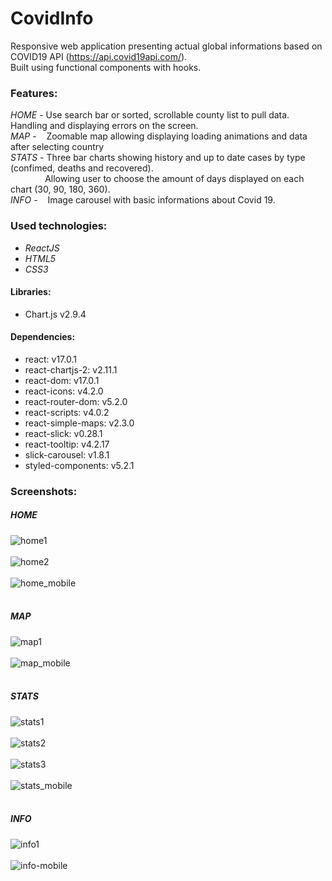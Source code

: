 # CovidInfo

Responsive web application presenting actual global informations based on COVID19 API (https://api.covid19api.com/).<br>
Built using functional components with hooks.

### Features:

_HOME_ - Use search bar or sorted, scrollable county list to pull data. Handling and displaying errors on the screen.<br>
_MAP_ - &nbsp;&nbsp;&nbsp;Zoomable map allowing displaying loading animations and data after selecting country<br>
_STATS_ - Three bar charts showing history and up to date cases by type (confimed, deaths and recovered).
<br>&nbsp;&nbsp;&nbsp;&nbsp;&nbsp;&nbsp;&nbsp;&nbsp;&nbsp;&nbsp;&nbsp;&nbsp;&nbsp;
Allowing user to choose the amount of days displayed on each chart (30, 90, 180, 360).<br>
_INFO_ - &nbsp;&nbsp;&nbsp;Image carousel with basic informations about Covid 19.

### Used technologies:

- _ReactJS_
- _HTML5_
- _CSS3_

#### Libraries:

- Chart.js v2.9.4

#### Dependencies:

- react: v17.0.1
- react-chartjs-2: v2.11.1
- react-dom: v17.0.1
- react-icons: v4.2.0
- react-router-dom: v5.2.0
- react-scripts: v4.0.2
- react-simple-maps: v2.3.0
- react-slick: v0.28.1
- react-tooltip: v4.2.17
- slick-carousel: v1.8.1
- styled-components: v5.2.1

### Screenshots:

##### HOME

![home1](src/screenshots/home1.png?raw=true) <br/><br/>
![home2](src/screenshots/home2.png?raw=true) <br/><br/>
![home_mobile](src/screenshots/home_mobile.png?raw=true) <br/><br/>

##### MAP

![map1](src/screenshots/home1.png?raw=true) <br/><br/>
![map_mobile](src/screenshots/map_mobile.png?raw=true) <br/><br/>

##### STATS

![stats1](src/screenshots/stats1.png?raw=true) <br/><br/>
![stats2](src/screenshots/stats2.png?raw=true) <br/><br/>
![stats3](src/screenshots/stats3.png?raw=true) <br/><br/>
![stats_mobile](src/screenshots/stats_mobile.png?raw=true) <br/><br/>

##### INFO

![info1](src/screenshots/home1.png?raw=true) <br/><br/>
![info-mobile](src/screenshots/info_mobile.png?raw=true) <br/><br/>
